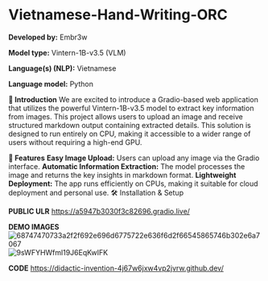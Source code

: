 # Vietnamese-Hand-Writing-ORC

**Developed by:** Embr3w

**Model type:** Vintern-1B-v3.5 (VLM)

**Language(s) (NLP):** Vietnamese

**Language model:** Python

**🚀 Introduction**
We are excited to introduce a Gradio-based web application that utilizes the powerful Vintern-1B-v3.5 model to extract key information from images. This project allows users to upload an image and receive structured markdown output containing extracted details.
This solution is designed to run entirely on CPU, making it accessible to a wider range of users without requiring a high-end GPU. 

**📌 Features**
**Easy Image Upload:** Users can upload any image via the Gradio interface.
**Automatic Information Extraction:** The model processes the image and returns the key insights in markdown format.
**Lightweight Deployment:** The app runs efficiently on CPUs, making it suitable for cloud deployment and personal use. 🛠 Installation & Setup

**PUBLIC ULR**
https://a5947b3030f3c82696.gradio.live/

**DEMO IMAGES**
![68747470733a2f2f692e696d6775722e636f6d2f66545865746b302e6a7067](https://github.com/user-attachments/assets/2094b95b-7719-42d2-81bc-1579c62486ae)
![9sWFYHWfml19J6EqKwIFK](https://github.com/user-attachments/assets/b4f22d9b-e46a-40f6-8d7e-efce7b2c2f26)

**CODE**
https://didactic-invention-4j67w6jxw4vp2jvrw.github.dev/
